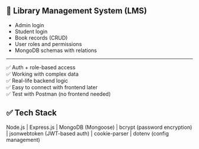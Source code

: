 ## 📘 Library Management System (LMS)

- Admin login
- Student login
- Book records (CRUD)
- User roles and permissions
- MongoDB schemas with relations

---

✅ Auth + role-based access<br>
✅ Working with complex data<br>
✅ Real-life backend logic<br>
✅ Easy to connect with frontend later<br>
✅ Test with Postman (no frontend needed)



## ✅ Tech Stack

Node.js | Express.js | MongoDB (Mongoose) | bcrypt (password encryption) | jsonwebtoken (JWT-based auth) | cookie-parser | dotenv (config management)
